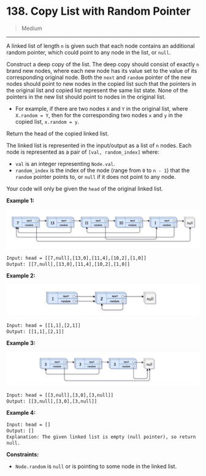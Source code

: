 # 138. Copy List with Random Pointer

> Medium

------

A linked list of length `n` is given such that each node contains an additional random pointer, which could point to any node in the list, or `null`.

Construct a deep copy of the list. The deep copy should consist of exactly `n` brand new nodes, where each new node has its value set to the value of its corresponding original node. Both the `next` and `random` pointer of the new nodes should point to new nodes in the copied list such that the pointers in the original list and copied list represent the same list state. None of the pointers in the new list should point to nodes in the original list.

- For example, if there are two nodes `X` and `Y` in the original list, where `X.random = Y`, then for the corresponding two nodes `x` and `y` in the copied list, `x.random = y`.

Return the head of the copied linked list.

The linked list is represented in the input/output as a list of `n` nodes. Each node is represented as a pair of `[val, random_index]` where:

- `val` is an integer representing `Node.val`.
- `random_index` is the index of the node (range from `0` to `n - 1`) that the `random` pointer points to, or `null` if it does not point to any node.

Your code will only be given the `head` of the original linked list.

**Example 1:**

![list-1](images/list-1.png)

```
Input: head = [[7,null],[13,0],[11,4],[10,2],[1,0]]
Output: [[7,null],[13,0],[11,4],[10,2],[1,0]]
```

**Example 2:**

![list-2](images/list-2.png)

```
Input: head = [[1,1],[2,1]]
Output: [[1,1],[2,1]]
```

**Example 3:**

![list-3](images/list-3.png)

```
Input: head = [[3,null],[3,0],[3,null]]
Output: [[3,null],[3,0],[3,null]]
```

**Example 4:**

```
Input: head = []
Output: []
Explanation: The given linked list is empty (null pointer), so return null.
```

**Constraints:**

- `Node.random` is `null` or is pointing to some node in the linked list.